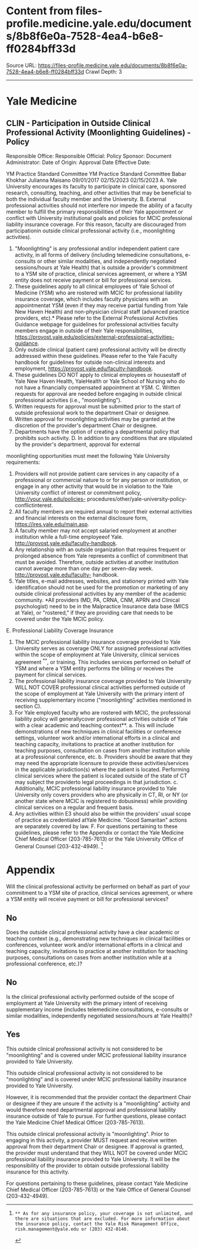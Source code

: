 # Content from files-profile.medicine.yale.edu/documents/8b8f6e0a-7528-4ea4-b6e8-ff0284bff33d

Source URL: https://files-profile.medicine.yale.edu/documents/8b8f6e0a-7528-4ea4-b6e8-ff0284bff33d
Crawl Depth: 3

---

# Yale Medicine 

## CLIN - Participation in Outside Clinical Professional Activity (Moonlighting Guidelines) - Policy

Responsible Office:
Responsible Official:
Policy Sponsor:
Document Administrator:
Date of Origin:
Approval Date
Effective Date:

YM Practice Standard Committee
YM Practice Standard Committee
Babar Khokhar
Julianna Maisano
09/01/2017
02/15/2023
02/15/2023
A. Yale University encourages its faculty to participate in clinical care, sponsored research, consulting, teaching, and other activities that may be beneficial to both the individual faculty member and the University.
B. External professional activities should not interfere nor impede the ability of a faculty member to fulfill the primary responsibilities of their Yale appointment or conflict with University institutional goals and policies for MCIC professional liability insurance coverage. For this reason, faculty are discouraged from participationin outside clinical professional activity (i.e., moonlighting activities).

1. "Moonlighting" is any professional and/or independent patient care activity, in all forms of delivery (including telemedicine consultations, e-consults or other similar modalities, and independently negotiated sessions/hours at Yale Health) that is outside a provider's commitment to a YSM site of practice, clinical services agreement, or where a YSM entity does not receive payment or bill for professional services.
2. These guidelines apply to all clinical employees of Yale School of Medicine (YSM) who are rostered with MCIC for professional liability insurance coverage, which includes faculty physicians with an appointmentat YSM (even if they may receive partial funding from Yale New Haven Health) and non-physician clinical staff (advanced practice providers, etc).* Please refer to the External Professional Activities Guidance webpage for guidelines for professional activities faculty members engage in outside of their Yale responsibilities, https://provost.yale.edu/policies/external-professional-activities-guidance.
3. Only outside clinical (patient care) professional activity will be directly addressed within these guidelines. Please refer to the Yale Faculty handbook for guidelines for outside non-clinical interests and employment, https://provost.yale.edu/faculty-handbook.
4. These guidelines DO NOT apply to clinical employees or housestaff of Yale New Haven Health, YaleHealth or Yale School of Nursing who do not have a financially compensated appointment at YSM.
C. Written requests for approval are needed before engaging in outside clinical professional activities (i.e., "moonlighting").
5. Written requests for approval must be submitted prior to the start of outside professional work to the department Chair or designee.
6. Written approval for moonlighting activities may be granted at the discretion of the provider's department Chair or designee.
7. Departments have the option of creating a departmental policy that prohibits such activity.
D. In addition to any conditions that are stipulated by the provider's department, approval for external

moonlighting opportunities must meet the following Yale University requirements:

1. Providers will not provide patient care services in any capacity of a professional or commercial nature to or for any person or institution, or engage in any other activity that would be in violation to the Yale University conflict of interest or commitment policy, http://your.yale.edu/policies- procedures/other/yale-university-policy-conflictinterest.
2. All faculty members are required annual to report their external activities and financial interests on the external disclosure form, https://ires.yale.edu/main.asp.
3. A faculty member may not accept salaried employment at another institution while a full-time employeeof Yale. http://provost.yale.edu/faculty-handbook.
4. Any relationship with an outside organization that requires frequent or prolonged absence from Yale represents a conflict of commitment that must be avoided. Therefore, outside activities at another institution cannot average more than one day per seven-day week. http://provost.yale.edu/faculty- handbook.
5. Yale titles, e-mail addresses, websites, and stationery printed with Yale identification should not be used for the promotion or marketing of any outside clinical professional activities by any member of the academic community.
*All providers (MD, PA, CRNA, CNM, APRN and Clinical psychologist) need to be in the Malpractice Insurance data base (MICS at Yale), or "rostered," if they are providing care that needs to be covered under the Yale MCIC policy.

E. Professional Liability Coverage Insurance

1. The MCIC professional liability insurance coverage provided to Yale University serves as coverage ONLY for assigned professional activities within the scope of employment at Yale University, clinical services agreement ${ }^{* *}$, or training. This includes services performed on behalf of YSM and where a YSM entity performs the billing or receives the payment for clinical services.
2. The professional liability insurance coverage provided to Yale University WILL NOT COVER professional clinical activities performed outside of the scope of employment at Yale University with the primary intent of receiving supplementary income ("moonlighting" activities mentioned in section C).
3. For Yale employed faculty who are rostered with MCIC, the professional liability policy will generallycover professional activities outside of Yale with a clear academic and teaching context**.
a. This will include demonstrations of new techniques in clinical facilities or conference settings, volunteer work and/or international efforts in a clinical and teaching capacity, invitations to practice at another institution for teaching purposes, consultation on cases from another institution while at a professional conference, etc.
b. Providers should be aware that they may need the appropriate licensure to provide these activities/services in the applicable jurisdiction(s) where the patient is located. Performing clinical services where the patient is located outside of the state of CT may subject the providerto legal proceedings in that jurisdiction.
c. Additionally, MCIC professional liability insurance provided to Yale University only covers providers who are physically in CT, RI, or NY (or another state where MCIC is registered to dobusiness) while providing clinical services on a regular and frequent basis.
4. Any activities within E3 should also be within the providers' usual scope of practice as credentialed atYale Medicine. "Good Samaritan" actions are separately covered by law.
F. For questions pertaining to these guidelines, please refer to the Appendix or contact the Yale Medicine Chief Medical Officer (203-785-7613) or the Yale University Office of General Counsel (203-432-4949).
[^0]
[^0]:    ** As for any insurance policy, your coverage is not unlimited, and there are situations that are excluded. For more information about the insurance policy, contact the Yale Risk Management Office, risk.management@yale.edu or (203) 432-0140.

# Appendix 

Will the clinical professional activity be performed on behalf as part of your commitment to a YSM site of practice, clinical services agreement, or where a YSM entity will receive payment or bill for professional services?

## No

Does the outside clinical professional activity have a clear academic or teaching context (e.g., demonstrating new techniques in clinical facilities or conferences, volunteer work and/or international efforts in a clinical and teaching capacity, invitations to practice at another institution for teaching purposes, consultations on cases from another institution while at a professional conference, etc.)?

## No

Is the clinical professional activity performed outside of the scope of employment at Yale University with the primary intent of receiving supplementary income (includes telemedicine consultations, e-consults or similar modalities, independently negotiated sessions/hours at Yale Health)?

## Yes

This outside clinical professional activity is not considered to be "moonlighting" and is covered under MCIC professional liability insurance provided to Yale University.

This outside clinical professional activity is not considered to be "moonlighting" and is covered under MCIC professional liability insurance provided to Yale University.

However, it is recommended that the provider contact the department Chair or designee if they are unsure if the activity is a "moonlighting" activity and would therefore need departmental approval and professional liability insurance outside of Yale to pursue. For further questions, please contact the Yale Medicine Chief Medical Officer (203-785-7613).

This outside clinical professional activity is "moonlighting". Prior to engaging in this activity, a provider MUST request and receive written approval from their department Chair or designee. If approval is granted, the provider must understand that they WILL NOT be covered under MCIC professional liability insurance provided to Yale University. It will be the responsibility of the provider to obtain outside professional liability insurance for this activity.

For questions pertaining to these guidelines, please contact Yale Medicine Chief Medical Officer (203-785-7613) or the Yale Office of General Counsel (203-432-4949).